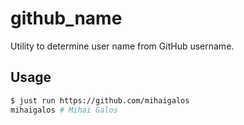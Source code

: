 # github_name

Utility to determine user name from GitHub username.

## Usage

```bash
$ just run https://github.com/mihaigalos
mihaigalos # Mihai Galos
```
